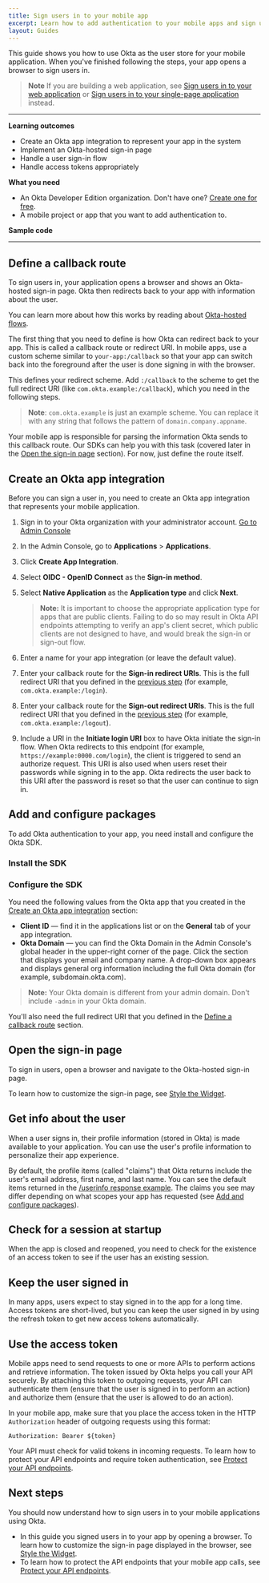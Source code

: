 ```yaml
---
title: Sign users in to your mobile app
excerpt: Learn how to add authentication to your mobile apps and sign users in using Okta's APIs and libraries.
layout: Guides
---
```


This guide shows you how to use Okta as the user store for your mobile application. When you've finished following the steps, your app opens a browser to sign users in.

> **Note** If you are building a web application, see [Sign users in to your web application](/docs/guides/sign-into-web-app/) or [Sign users in to your single-page application](/docs/guides/sign-into-spa/) instead.

<StackSelector />

---

**Learning outcomes**

* Create an Okta app integration to represent your app in the system
* Implement an Okta-hosted sign-in page
* Handle a user sign-in flow
* Handle access tokens appropriately

**What you need**

* An Okta Developer Edition organization. Don't have one? [Create one for free](https://developer.okta.com/signup).
* A mobile project or app that you want to add authentication to.

**Sample code**

<StackSelector snippet="samplecode" noSelector/>

---

## Define a callback route

To sign users in, your application opens a browser and shows an Okta-hosted sign-in page. Okta then redirects back to your app with information about the user. 

You can learn more about how this works by reading about [Okta-hosted flows](/docs/concepts/okta-hosted-flows/).

The first thing that you need to define is how Okta can redirect back to your app. This is called a callback route or redirect URI. In mobile apps, use a custom scheme similar to `your-app:/callback` so that your app can switch back into the foreground after the user is done signing in with the browser.

<StackSelector snippet="definescheme" noSelector/>

This defines your redirect scheme. Add `:/callback` to the scheme to get the full redirect URI (like `com.okta.example:/callback`), which you need in the following steps.

> **Note**: `com.okta.example` is just an example scheme. You can replace it with any string that follows the pattern of `domain.company.appname`.

Your mobile app is responsible for parsing the information Okta sends to this callback route. Our SDKs can help you with this task (covered later in the [Open the sign-in page](#open-the-sign-in-page) section). For now, just define the route itself.

## Create an Okta app integration

Before you can sign a user in, you need to create an Okta app integration that represents your mobile application.

1. Sign in to your Okta organization with your administrator account.
<a href="https://developer.okta.com/login" target="_blank" class="Button--blue">Go to Admin Console</a>

1. In the Admin Console, go to **Applications** > **Applications**.
1. Click **Create App Integration**.
1. Select **OIDC - OpenID Connect** as the **Sign-in method**.
1. Select **Native Application** as the **Application type** and click **Next**.
    > **Note:** It is important to choose the appropriate application type for apps that are public clients. Failing to do so may result in Okta API endpoints attempting to verify an app's client secret, which public clients are not designed to have, and would break the sign-in or sign-out flow.
1. Enter a name for your app integration (or leave the default value).
1. Enter your callback route for the **Sign-in redirect URIs**. This is the full redirect URI that you defined in the [previous step](#define-a-callback-route) (for example, `com.okta.example:/login`).
1. Enter your callback route for the **Sign-out redirect URIs**. This is the full redirect URI that you defined in the [previous step](#define-a-callback-route) (for example, `com.okta.example:/logout`).
1. Include a URI in the **Initiate login URI** box to have Okta initiate the sign-in flow. When Okta redirects to this endpoint (for example, `https://example:0000.com/login`), the client is triggered to send an authorize request. This URI is also used when users reset their passwords while signing in to the app. Okta redirects the user back to this URI after the password is reset so that the user can continue to sign in.

## Add and configure packages

To add Okta authentication to your app, you need install and configure the Okta SDK.

### Install the SDK

<StackSelector snippet="installsdk" noSelector/>

### Configure the SDK

You need the following values from the Okta app that you created in the [Create an Okta app integration](#create-an-okta-app-integration) section:

* **Client ID** &mdash; find it in the applications list or on the **General** tab of your app integration.
* **Okta Domain** &mdash; you can find the Okta Domain in the Admin Console's global header in the upper-right corner of the page. Click the section that displays your email and company name.  A drop-down box appears and displays general org information including the full Okta domain (for example, subdomain.okta.com).

> **Note:** Your Okta domain is different from your admin domain. Don't include `-admin` in your Okta domain.

You'll also need the full redirect URI that you defined in the [Define a callback route](#define-a-callback-route) section.

<StackSelector snippet="configuremid" noSelector/>

## Open the sign-in page

To sign in users, open a browser and navigate to the Okta-hosted sign-in page.

To learn how to customize the sign-in page, see [Style the Widget](/docs/guides/custom-widget/main/#style-the-okta-hosted-sign-in-widget).

<StackSelector snippet="signin" noSelector/>

## Get info about the user

When a user signs in, their profile information (stored in Okta) is made available to your application. You can use the user's profile information to personalize their app experience.

By default, the profile items (called "claims") that Okta returns include the user's email address, first name, and last name. You can see the default items returned in the [/userinfo response example](/docs/reference/api/oidc/#response-example-success-6). The claims you see may differ depending on what scopes your app has requested (see [Add and configure packages](#add-and-configure-packages)).

<StackSelector snippet="getinfo" noSelector/>

<!-- You can also customize the items (called claims) that are returned from Okta. See [Token customization guide]. -->

## Check for a session at startup

When the app is closed and reopened, you need to check for the existence of an access token to see if the user has an existing session.

<StackSelector snippet="checkfortoken" noSelector/>

## Keep the user signed in

In many apps, users expect to stay signed in to the app for a long time. Access tokens are short-lived, but you can keep the user signed in by using the refresh token to get new access tokens automatically.

<StackSelector snippet="refresh" noSelector/>

## Use the access token

Mobile apps need to send requests to one or more APIs to perform actions and retrieve information. The token issued by Okta helps you call your API securely. By attaching this token to outgoing requests, your API can authenticate them (ensure that the user is signed in to perform an action) and authorize them (ensure that the user is allowed to do an action).

In your mobile app, make sure that you place the access token in the HTTP `Authorization` header of outgoing requests using this format:

```
Authorization: Bearer ${token}
```

Your API must check for valid tokens in incoming requests. To learn how to protect your API endpoints and require token authentication, see [Protect your API endpoints](/docs/guides/protect-your-api/).

<StackSelector snippet="usetoken" noSelector/>

## Next steps

You should now understand how to sign users in to your mobile applications using Okta.

* In this guide you signed users in to your app by opening a browser. To learn how to customize the sign-in page displayed in the browser, see [Style the Widget](/docs/guides/custom-widget/main/#style-the-okta-hosted-sign-in-widget).
* To learn how to protect the API endpoints that your mobile app calls, see [Protect your API endpoints](/docs/guides/protect-your-api/).